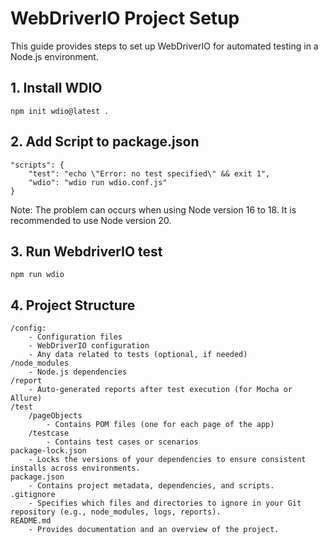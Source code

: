 # WebDriverIO Project Setup
This guide provides steps to set up WebDriverIO for automated testing in a Node.js environment.
## 1. Install WDIO
    npm init wdio@latest .

## 2. Add Script to package.json
    "scripts": {
        "test": "echo \"Error: no test specified\" && exit 1",
        "wdio": "wdio run wdio.conf.js"
    }
Note: The problem can occurs when using Node version 16 to 18. It is recommended to use Node version 20.
## 3. Run WebdriverIO test
    npm run wdio
## 4. Project Structure
```
/config: 
    - Configuration files
    - WebDriverIO configuration
    - Any data related to tests (optional, if needed)
/node_modules
    - Node.js dependencies
/report
    - Auto-generated reports after test execution (for Mocha or Allure)
/test
    /pageObjects
        - Contains POM files (one for each page of the app)
    /testcase
        - Contains test cases or scenarios   
package-lock.json
    - Locks the versions of your dependencies to ensure consistent installs across environments.
package.json
    - Contains project metadata, dependencies, and scripts.
.gitignore
    - Specifies which files and directories to ignore in your Git repository (e.g., node_modules, logs, reports).
README.md
    - Provides documentation and an overview of the project.
```